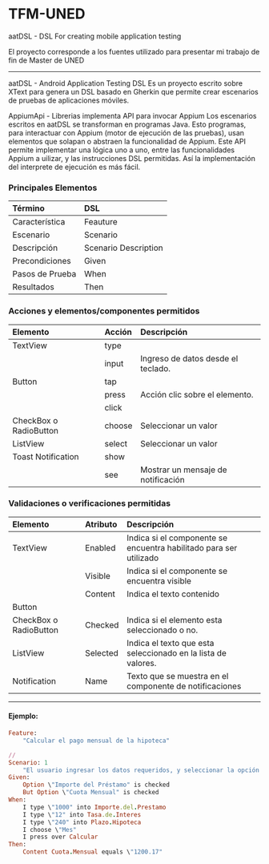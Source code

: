 # TFM-UNED
aatDSL - DSL For creating mobile application testing

El proyecto corresponde a los fuentes utilizado para presentar mi trabajo de fin de Master de UNED

--------------------------------------------------------------------------------------------------

aatDSL - Android Application Testing DSL
Es un proyecto escrito sobre XText para genera un DSL basado en Gherkin que permite crear escenarios de pruebas de aplicaciones móviles.

AppiumApi - Librerias implementa API para invocar Appium
Los escenarios escritos en aatDSL se transforman en programas Java. Esto programas, para interactuar con Appium (motor de ejecución de las pruebas), usan elementos que solapan o abstraen la funcionalidad de Appium. Este API permite implementar una lógica uno a uno, entre las funcionalidades Appium a uilizar, y las instrucciones DSL permitidas. Así la implementación del interprete de ejecución es más fácil.

### Principales Elementos

|     Término	          |             DSL        |
|  :---                   |  :---                  |
|   Característica	  |     Feauture           |
|   Escenario	          |       Scenario         |
|   Descripción	          | Scenario Description   |
|   Precondiciones	  |       Given            |
|   Pasos de Prueba	  |       When             |
|   Resultados	          |       Then             |


### Acciones y elementos/componentes permitidos

|       Elemento          |       Acción       |                Descripción          |
|  :---                   |  :---              |   :---                              |
| TextView                |    type            |                                     |
|                         |    input           |  Ingreso de datos desde el teclado. |
| Button                  |    tap             |                                     |
|                         |    press           |  Acción clic sobre el elemento.     |
|                         |    click           |                                     |
|  CheckBox o RadioButton |    choose          |  Seleccionar un valor               |
|  ListView               |    select          |  Seleccionar un valor               |
| Toast Notification      |    show            |                                     |
|                         |    see             |  Mostrar un mensaje de notificación |


### Validaciones o verificaciones permitidas

|            Elemento       |       Atributo     |             Descripción|
|  :---                     |  :---              |   :---                              |
|    TextView               |    Enabled         |  Indica si el componente se encuentra habilitado para ser utilizado|
|                           |    Visible         |  Indica si el componente se encuentra visible|
|                           |    Content         |  Indica el texto contenido|
|    Button                 |                    ||
|    CheckBox o RadioButton |    Checked         |  Indica si el elemento esta seleccionado o no.|
|    ListView               |    Selected        |  Indica el texto que esta seleccionado en la lista de valores.|
|    Notification           |    Name            |  Texto que se muestra en el componente de notificaciones|

--------------------------------------------------------------------------------------------------
#### Ejemplo:

```ruby
Feature:
    "Calcular el pago mensual de la hipoteca"

//
Scenario: 1
    "El usuario ingresar los datos requeridos, y seleccionar la opción de mese para indicar el plazo de la hipoteca"
Given:
    Option \"Importe del Préstamo" is checked
    But Option \"Cuota Mensual" is checked
When:
    I type \"1000" into Importe.del.Prestamo
    I type \"12" into Tasa.de.Interes
    I type \"240" into Plazo.Hipoteca
    I choose \"Mes"
    I press over Calcular
Then:
    Content Cuota.Mensual equals \"1200.17"
```
